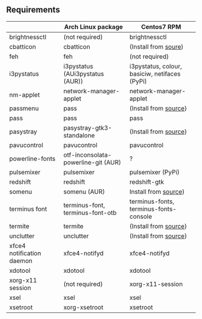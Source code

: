 Requirements
------------

|                           | Arch Linux package                  | Centos7 RPM                                                            |
|---------------------------|-------------------------------------|------------------------------------------------------------------------|
| brightnessctl             | (not required)                      | brightnessctl                                                          |
| cbatticon                 | cbatticon                           | (Install from [soure](https://github.com/valr/cbatticon))              |
| feh                       | feh                                 | (not required)                                                         |
| i3pystatus                | i3pystatus (AUi3pystatus (AUR))                    | i3pystatus, colour, basiciw, netifaces (PyPi)                          |
| nm-applet                 | network-manager-applet              | network-manager-applet                                                 |
| passmenu                  | pass                                | (Install from [source](https://github.com/cdown/passmenu))             |
| pass                      | pass                                | pass                                                                   |
| pasystray                 | pasystray-gtk3-standalone           | (Install from [source](https://github.com/christophgysin/pasystray))   |
| pavucontrol               | pavucontrol                         | pavucontrol                                                            |
| powerline-fonts           | otf-inconsolata-powerline-git (AUR) | ?                                                                      |
| pulsemixer                | pulsemixer                          | pulsemixer (PyPi)                                                      |
| redshift                  | redshift                            | redshift-gtk                                                           |
| somenu                    | somenu (AUR)                        | Install from [source](https://github.com/tmccombs/somenu))             |
| terminus font             | terminus-font, terminus-font-otb    | terminus-fonts, terminus-fonts-console                                 |
| termite                   | termite                             | (Install from [source](https://github.com/thestinger/termite))         |
| unclutter                 | unclutter                           | (Install from [source](https://github.com/Airblader/unclutter-xfixes)) |
| xfce4 notification daemon | xfce4-notifyd                       | xfce4-notifyd                                                          |
| xdotool                   | xdotool                             | xdotool                                                                |
| xorg-x11 session          | (not required)                      | xorg-x11-session                                                       |
| xsel                      | xsel                                | xsel                                                                   |
| xsetroot                  | xorg-xsetroot                       | xsetroot                                                               |



